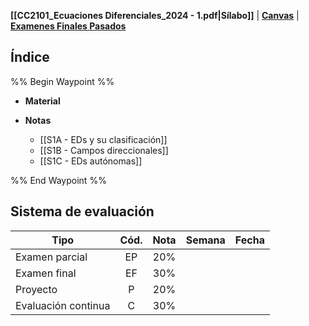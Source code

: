 

**[[CC2101_Ecuaciones Diferenciales_2024 - 1.pdf|Sílabo]]** | **[Canvas](https://utec.instructure.com/courses/14098)** | **[Examenes Finales Pasados](https://drive.google.com/drive/folders/12Yn9e_uVv_gXJHhnPAGqh4KIT6jHS02o)**

## Índice

%% Begin Waypoint %%
- **Material**

- **Notas**
	- [[S1A - EDs y su clasificación]]
	- [[S1B - Campos direccionales]]
	- [[S1C - EDs autónomas]]

%% End Waypoint %%
## Sistema de evaluación

| Tipo                | Cód. | Nota | Semana | Fecha |
| ------------------- | :--: | :--: | :----: | :---: |
| Examen parcial      |  EP  | 20%  |        |       |
| Examen final        |  EF  | 30%  |        |       |
| Proyecto            |  P   | 20%  |        |       |
| Evaluación continua |  C   | 30%  |        |       |